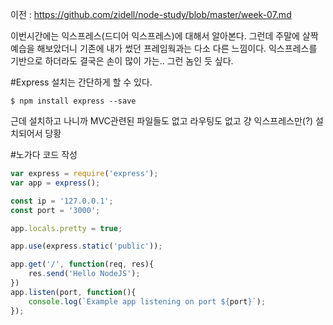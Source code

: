 이전 : https://github.com/zidell/node-study/blob/master/week-07.md

이번시간에는 익스프레스(드디어 익스프레스)에 대해서 알아본다. 그런데 주말에 살짝 예습을 해보았더니 기존에 내가 썼던 프레임웍과는 다소 다른 느낌이다.
익스프레스를 기반으로 하더라도 결국은 손이 많이 가는.. 그런 놈인 듯 싶다.

#Express
설치는 간단하게 할 수 있다.
```
$ npm install express --save
```
근데 설치하고 나니까 MVC관련된 파일들도 없고 라우팅도 없고 걍 익스프레스만(?) 설치되어서 당황

#노가다 코드 작성
```javascript
var express = require('express');
var app = express();

const ip = '127.0.0.1';
const port = '3000';

app.locals.pretty = true;

app.use(express.static('public'));

app.get('/', function(req, res){
	res.send('Hello NodeJS');
})
app.listen(port, function(){
	console.log(`Example app listening on port ${port}`);
});
```
